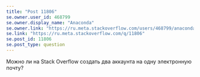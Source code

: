 ```yaml
---
title: "Post 11806"
se.owner.user_id: 468799
se.owner.display_name: "Anaconda"
se.owner.link: "https://ru.meta.stackoverflow.com/users/468799/anaconda"
se.link: "https://ru.meta.stackoverflow.com/q/11806"
se.post_id: 11806
se.post_type: question
---
```

<p>Можно ли на Stack Overflow создать два аккаунта на одну электронную почту?</p>
